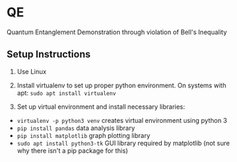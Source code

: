 # QE
Quantum Entanglement Demonstration through violation of Bell's Inequality

## Setup Instructions

1. Use Linux

2. Install virtualenv to set up proper python environment. On systems with apt: `sudo apt install virtualenv`

3. Set up virtual environment and install necessary libraries:
- `virtualenv -p python3 venv` creates virtual environment using python 3
- `pip install pandas` data analysis library
- `pip install matplotlib` graph plotting library
- `sudo apt install python3-tk` GUI library required by matplotlib (not sure why there isn't a pip package for this)
